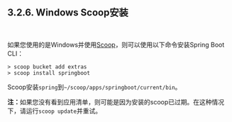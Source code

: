<h2>3.2.6. Windows Scoop安装</h2><br>

如果您使用的是Windows并使用[Scoop](https://scoop.sh/)，则可以使用以下命令安装Spring Boot CLI：

```
> scoop bucket add extras
> scoop install springboot
```

Scoop安装```spring```到```~/scoop/apps/springboot/current/bin```。

<b>注：</b>如果您没有看到应用清单，则可能是因为安装的scoop已过期。在这种情况下，请运行```scoop update```并重试。